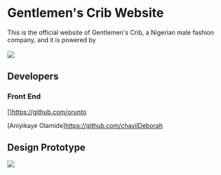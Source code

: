 # Gentlemen's Crib Website
This is the official website of Gentlemen's Crib, a Nigerian male fashion company, and it is powered by <br/><br/>
<img src="https://img.shields.io/badge/React-20232A?style=for-the-badge&logo=react&logoColor=61DAFB" />

## Developers
### Front End
[<Orunto Eniola>]<https://github.com/orunto>

[Aniyikaye Olamide]<https://github.com/chayilDeborah>

## Design Prototype
[<img src="https://img.shields.io/badge/Figma-F24E1E?style=for-the-badge&logo=figma&logoColor=white">](https://www.figma.com/file/0e7tdvNKQrKFZg5SyBEJr7/Gentlemen's-Crib?node-id=0%3A1)

